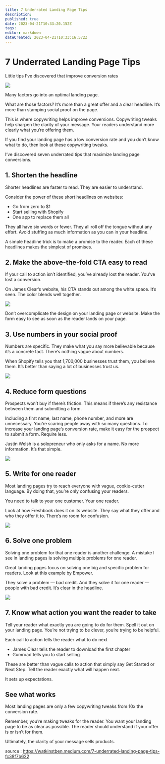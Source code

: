```yaml
---
title: 7 Underrated Landing Page Tips
description: 
published: true
date: 2023-04-21T10:33:20.152Z
tags: 
editor: markdown
dateCreated: 2023-04-21T10:33:16.572Z
---
```


# 7 Underrated Landing Page Tips
Little tips I’ve discovered that improve conversion rates

<img src="https://miro.medium.com/max/1400/1*kmTFRc9kUXwpYqhrem75dg.webp">

Many factors go into an optimal landing page.

What are those factors? It’s more than a great offer and a clear headline. It’s more than stamping social proof on the page.

This is where copywriting helps improve conversions. Copywriting tweaks help sharpen the clarity of your message. Your readers understand more clearly what you’re offering them.

If you find your landing page has a low conversion rate and you don’t know what to do, then look at these copywriting tweaks.

I’ve discovered seven underrated tips that maximize landing page conversions.

## 1. Shorten the headline
Shorter headlines are faster to read. They are easier to understand.

Consider the power of these short headlines on websites:

- Go from zero to $1
- Start selling with Shopify
- One app to replace them all

They all have six words or fewer. They all roll off the tongue without any effort. Avoid stuffing as much information as you can in your headline.

A simple headline trick is to make a promise to the reader. Each of these headlines makes the simplest of promises.

## 2. Make the above-the-fold CTA easy to read
If your call to action isn’t identified, you’ve already lost the reader. You’ve lost a conversion.

On James Clear’s website, his CTA stands out among the white space. It’s seen. The color blends well together.

<img src="https://miro.medium.com/max/720/1*Z827T80Uj1fNG6UFMnuFXw.webp">

Don’t overcomplicate the design on your landing page or website. Make the form easy to see as soon as the reader lands on your page.

## 3. Use numbers in your social proof
Numbers are specific. They make what you say more believable because it’s a concrete fact. There’s nothing vague about numbers.

When Shopify tells you that 1,700,000 businesses trust them, you believe them. It’s better than saying a lot of businesses trust us.

<img src="https://miro.medium.com/max/640/1*xzUJKvZu0BrbTLgYRJZPhw.webp">

## 4. Reduce form questions
Prospects won’t buy if there’s friction. This means if there’s any resistance between them and submitting a form.

Including a first name, last name, phone number, and more are unnecessary. You’re scaring people away with so many questions. To increase your landing page’s conversion rate, make it easy for the prospect to submit a form. Require less.

Justin Welsh is a solopreneur who only asks for a name. No more information. It’s that simple.

<img src="https://miro.medium.com/max/720/1*7AjkkR4HtjgRnM6WSyq7Pg.webp">

## 5. Write for one reader
Most landing pages try to reach everyone with vague, cookie-cutter language. By doing that, you’re only confusing your readers.

You need to talk to your one customer. Your one reader.

Look at how Freshbook does it on its website. They say what they offer and who they offer it to. There’s no room for confusion.

<img src="https://miro.medium.com/max/4800/1*X4p1CAm4qsQfLPF0O8VOng.webp">

## 6. Solve one problem
Solving one problem for that one reader is another challenge. A mistake I see in landing pages is solving multiple problems for one reader.

Great landing pages focus on solving one big and specific problem for readers. Look at this example by Empower.

They solve a problem — bad credit. And they solve it for one reader — people with bad credit. It’s clear in the headline.

<img src="https://miro.medium.com/max/640/1*cm3g27hZRf3YS6Q5ILNK_w.webp">

## 7. Know what action you want the reader to take
Tell your reader what exactly you are going to do for them. Spell it out on your landing page. You’re not trying to be clever, you’re trying to be helpful.

Each call to action tells the reader what to do next

- James Clear tells the reader to download the first chapter
- Gumroad tells you to start selling

These are better than vague calls to action that simply say Get Started or Next Step. Tell the reader exactly what will happen next.

It sets up expectations.

## See what works
Most landing pages are only a few copywriting tweaks from 10x the conversion rate.

Remember, you’re making tweaks for the reader. You want your landing page to be as clear as possible. The reader should understand if your offer is or isn’t for them.

Ultimately, the clarity of your message sells products.

source : https://watkinstben.medium.com/7-underrated-landing-page-tips-fc38f7b622